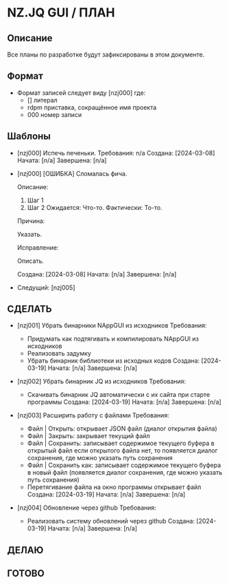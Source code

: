 # NZ.JQ GUI / ПЛАН

## Описание

Все планы по разработке будут зафиксированы в этом документе.

## Формат

- Формат записей следует виду [nzj000] где:
  - [] литерал
  - rdpm приставка, сокращённое имя проекта
  - 000 номер записи

## Шаблоны

- [nzj000] Испечь печеньки.
  Требования:
    n/a
  Создана: [2024-03-08]
  Начата: [n/a]
  Завершена: [n/a]

- [nzj000] [ОШИБКА] Сломалась фича.

  Описание:

    1. Шаг 1
    2. Шаг 2
    Ожидается: Что-то.
    Фактически: То-то.

  Причина:

    Указать.

  Исправление:

    Описать.

  Создана: [2024-03-08]
  Начата: [n/a]
  Завершена: [n/a]

- Следущий: [nzj005]

## СДЕЛАТЬ

- [nzj001] Убрать бинарники NAppGUI из исходников
  Требования:
    - Придумать как подтягивать и компилировать NAppGUI из исходников
    - Реализовать задумку
    - Убрать бинарник библиотеки из исходных кодов
  Создана: [2024-03-19]
  Начата: [n/a]
  Завершена: [n/a]

- [nzj002] Убрать бинарник JQ из исходников
  Требования:
    - Скачивать бинарник JQ автоматически с их сайта при старте программы
  Создана: [2024-03-19]
  Начата: [n/a]
  Завершена: [n/a]

- [nzj003] Расширить работу с файлами
  Требования:
    - Файл | Открыть: открывает JSON файл (диалог открытия файла)
    - Файл | Закрыть: закрывает текущий файл
    - Файл | Сохранить: записывает содержимое текущего буфера в открытый файл
      если открытого файла нет, то появляется диалог сохранения,
      где можно указать путь сохранения
    - Файл | Сохранить как: записывает содержимое текущего буфера в новый файл
      (появляется диалог сохранения, где можно указать путь сохранения)
    - Перетягивание файла на окно программы открывает файл
  Создана: [2024-03-19]
  Начата: [n/a]
  Завершена: [n/a]

- [nzj004] Обновление через github
  Требования:
    - Реализовать систему обновлений через github
  Создана: [2024-03-19]
  Начата: [n/a]
  Завершена: [n/a]

## ДЕЛАЮ

## ГОТОВО
